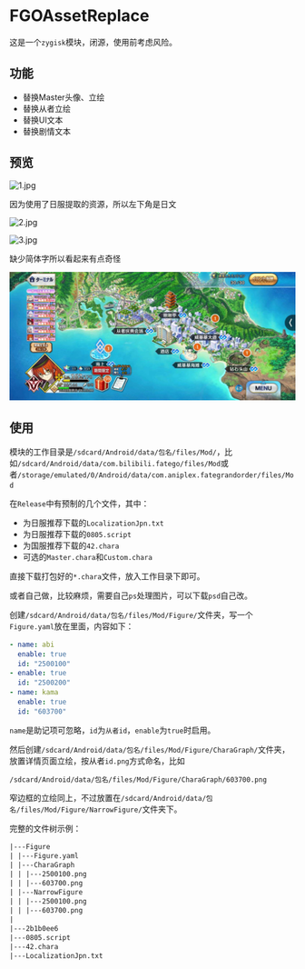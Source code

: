 # FGOAssetReplace

这是一个`zygisk`模块，闭源，使用前考虑风险。

## 功能

- 替换Master头像、立绘
- 替换从者立绘
- 替换UI文本
- 替换剧情文本

## 预览
![1.jpg](https://github.com/hexstr/FGOAssetsModifyTool/blob/module/imgs/1.jpg?raw=true)

因为使用了日服提取的资源，所以左下角是日文

![2.jpg](https://github.com/hexstr/FGOAssetsModifyTool/blob/module/imgs/2.jpg?raw=true)


![3.jpg](https://github.com/hexstr/FGOAssetsModifyTool/blob/module/imgs/3.jpg?raw=true)

缺少简体字所以看起来有点奇怪

![4.jpg](https://github.com/hexstr/FGOAssetsModifyTool/blob/module/imgs/4.jpg?raw=true)

## 使用
模块的工作目录是`/sdcard/Android/data/包名/files/Mod/`，比如`/sdcard/Android/data/com.bilibili.fatego/files/Mod`或者`/storage/emulated/0/Android/data/com.aniplex.fategrandorder/files/Mod`

在`Release`中有预制的几个文件，其中：
- 为日服推荐下载的`LocalizationJpn.txt`
- 为日服推荐下载的`0805.script`
- 为国服推荐下载的`42.chara`
- 可选的`Master.chara`和`Custom.chara`

直接下载打包好的`*.chara`文件，放入工作目录下即可。

或者自己做，比较麻烦，需要自己`ps`处理图片，可以下载`psd`自己改。

创建`/sdcard/Android/data/包名/files/Mod/Figure/`文件夹，写一个`Figure.yaml`放在里面，内容如下：

```yaml
- name: abi
  enable: true
  id: "2500100"
- enable: true
  id: "2500200"
- name: kama
  enable: true
  id: "603700"
```

`name`是助记项可忽略，`id`为`从者id`，`enable`为`true`时启用。

然后创建`/sdcard/Android/data/包名/files/Mod/Figure/CharaGraph/`文件夹，放置详情页面立绘，按从者`id.png`方式命名，比如

`/sdcard/Android/data/包名/files/Mod/Figure/CharaGraph/603700.png`

窄边框的立绘同上，不过放置在`/sdcard/Android/data/包名/files/Mod/Figure/NarrowFigure/`文件夹下。

完整的文件树示例：

```shell
|---Figure
| |---Figure.yaml
| |---CharaGraph
| | |---2500100.png
| | |---603700.png
| |---NarrowFigure
| | |---2500100.png
| | |---603700.png
|
|---2b1b0ee6
|---0805.script
|---42.chara
|---LocalizationJpn.txt
```

